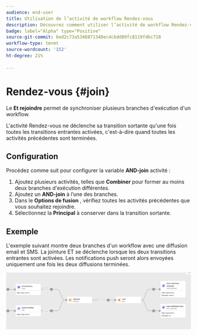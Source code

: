 ```yaml
---
audience: end-user
title: Utilisation de l’activité de workflow Rendez-vous
description: Découvrez comment utiliser l’activité de workflow Rendez-vous
badge: label="Alpha" type="Positive"
source-git-commit: 6ed2c73a5348871348ec4cbdd89fc8119fdbc718
workflow-type: tm+mt
source-wordcount: '152'
ht-degree: 21%

---
```



# Rendez-vous {#join}

Le **Et rejoindre** permet de synchroniser plusieurs branches d&#39;exécution d&#39;un workflow.

L&#39;activité Rendez-vous ne déclenche sa transition sortante qu&#39;une fois toutes les transitions entrantes activées, c&#39;est-à-dire quand toutes les activités précédentes sont terminées.

## Configuration

Procédez comme suit pour configurer la variable **AND-join** activité :

1. Ajoutez plusieurs activités, telles que **Combiner** pour former au moins deux branches d&#39;exécution différentes.
1. Ajoutez un **AND-join** à l’une des branches.
1. Dans le **Options de fusion** , vérifiez toutes les activités précédentes que vous souhaitez rejoindre.
1. Sélectionnez la **Principal** à conserver dans la transition sortante.

## Exemple

L&#39;exemple suivant montre deux branches d&#39;un workflow avec une diffusion email et SMS. La jointure ET se déclenche lorsque les deux transitions entrantes sont activées. Les notifications push seront alors envoyées uniquement une fois les deux diffusions terminées.

![](../assets/workflow-andjoin-example.png)